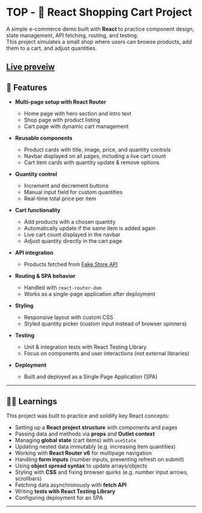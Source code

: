 # TOP - 🛒 React Shopping Cart Project

A simple e-commerce demo built with **React** to practice component design, state management, API fetching, routing, and testing.  
This project simulates a small shop where users can browse products, add them to a cart, and adjust quantities.

[Live preveiw](https://top-cart-8c5wsoyjt-eles-projects-3336e2c1.vercel.app/)
---

## 🚀 Features

- **Multi-page setup with React Router**
  - Home page with hero section and intro text
  - Shop page with product listing
  - Cart page with dynamic cart management

- **Reusable components**
  - Product cards with title, image, price, and quantity controls
  - Navbar displayed on all pages, including a live cart count
  - Cart item cards with quantity update & remove options

- **Quantity control**
  - Increment and decrement buttons
  - Manual input field for custom quantities
  - Real-time total price per item

- **Cart functionality**
  - Add products with a chosen quantity
  - Automatically update if the same item is added again
  - Live cart count displayed in the navbar
  - Adjust quantity directly in the cart page

- **API integration**
  - Products fetched from [Fake Store API](https://fakestoreapi.com/)

- **Routing & SPA behavior**
  - Handled with `react-router-dom`
  - Works as a single-page application after deployment

- **Styling**
  - Responsive layout with custom CSS
  - Styled quantity picker (custom input instead of browser spinners)

- **Testing**
  - Unit & integration tests with React Testing Library
  - Focus on components and user interactions (not external libraries)

- **Deployment**
  - Built and deployed as a Single Page Application (SPA)

---

## 🧑‍💻 Learnings

This project was built to practice and solidify key React concepts:

- Setting up a **React project structure** with components and pages
- Passing data and methods via **props** and **Outlet context**
- Managing **global state** (cart items) with `useState`
- Updating nested data immutably (e.g. increasing item quantities)
- Working with **React Router v6** for multipage navigation
- Handling **form inputs** (number inputs, preventing refresh on submit)
- Using **object spread syntax** to update arrays/objects
- Styling with **CSS** and fixing browser quirks (e.g. number input arrows, scrollbars)
- Fetching data asynchronously with **fetch API**
- Writing **tests with React Testing Library**
- Configuring deployment for an SPA

---
